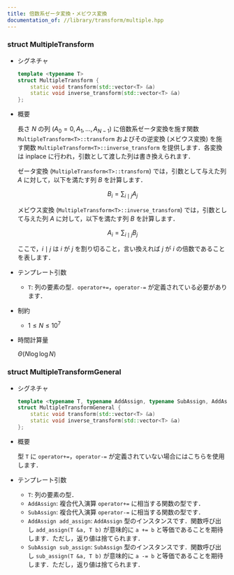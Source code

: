 ```yaml
---
title: 倍数系ゼータ変換・メビウス変換
documentation_of: //library/transform/multiple.hpp
---
```


### struct MultipleTransform

- シグネチャ

  ```cpp
  template <typename T>
  struct MultipleTransform {
      static void transform(std::vector<T> &a)
      static void inverse_transform(std::vector<T> &a)
  };
  ```

- 概要

  長さ $N$ の列 $(A_0=0,A_1,\ldots,A_{N-1})$ に倍数系ゼータ変換を施す関数 `MultipleTransform<T>::transform` およびその逆変換 (メビウス変換) を施す関数 `MultipleTransform<T>::inverse_transform` を提供します．各変換は inplace に行われ，引数として渡した列は書き換えられます．

  ゼータ変換 (`MultipleTransform<T>::transform`) では，引数として与えた列 $A$ に対して，以下を満たす列 $B$ を計算します．

    $$ B_i = \sum_{i \mid j} A_j $$
  
  メビウス変換 (`MultipleTransform<T>::inverse_transform`) では，引数として与えた列 $A$ に対して，以下を満たす列 $B$ を計算します．

    $$ A_i = \sum_{i \mid j} B_j $$
  
  ここで，$i\mid j$ は $i$ が $j$ を割り切ること，言い換えれば $j$ が $i$ の倍数であることを表します．

- テンプレート引数

  - `T`: 列の要素の型．`operator+=`，`operator-=` が定義されている必要があります．

- 制約

  - $1\leq N \leq 10^7$

- 時間計算量

  $\Theta(N\log\log N)$

### struct MultipleTransformGeneral

- シグネチャ

  ```cpp
  template <typename T, typename AddAssign, typename SubAssign, AddAssign add_assign, SubAssign sub_assign>
  struct MultipleTransformGeneral {
      static void transform(std::vector<T> &a)
      static void inverse_transform(std::vector<T> &a)
  };
  ```

- 概要

  型 `T` に `operator+=`，`operator-=` が定義されていない場合にはこちらを使用します．

- テンプレート引数

  - `T`: 列の要素の型．
  - `AddAssign`: 複合代入演算 `operator+=` に相当する関数の型です．
  - `SubAssign`: 複合代入演算 `operator-=` に相当する関数の型です．
  - `AddAssign add_assign`: `AddAssign` 型のインスタンスです．関数呼び出し `add_assign(T &a, T b)` が意味的に `a += b` と等価であることを期待します．ただし，返り値は捨てられます．
  - `SubAssign sub_assign`: `SubAssign` 型のインスタンスです．関数呼び出し `sub_assign(T &a, T b)` が意味的に `a -= b` と等価であることを期待します．ただし，返り値は捨てられます．
